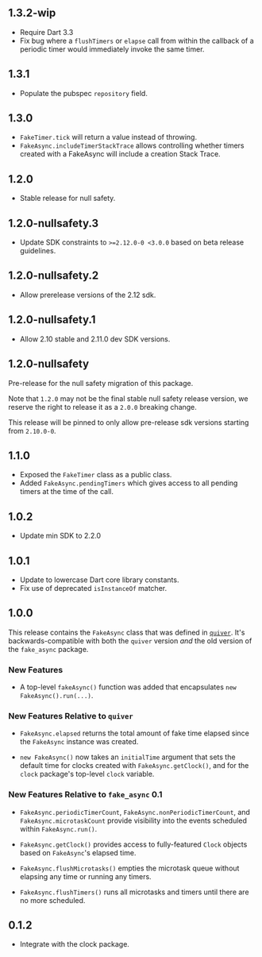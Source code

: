 ## 1.3.2-wip

* Require Dart 3.3
* Fix bug where a `flushTimers` or `elapse` call from within
  the callback of a periodic timer would immediately invoke
  the same timer.

## 1.3.1

* Populate the pubspec `repository` field.

## 1.3.0

* `FakeTimer.tick` will return a value instead of throwing.
* `FakeAsync.includeTimerStackTrace` allows controlling whether timers created
   with a FakeAsync will include a creation Stack Trace.

## 1.2.0

* Stable release for null safety.

## 1.2.0-nullsafety.3

* Update SDK constraints to `>=2.12.0-0 <3.0.0` based on beta release
  guidelines.

## 1.2.0-nullsafety.2

* Allow prerelease versions of the 2.12 sdk.

## 1.2.0-nullsafety.1

* Allow 2.10 stable and 2.11.0 dev SDK versions.

## 1.2.0-nullsafety

Pre-release for the null safety migration of this package.

Note that `1.2.0` may not be the final stable null safety release version,
we reserve the right to release it as a `2.0.0` breaking change.

This release will be pinned to only allow pre-release sdk versions starting
from `2.10.0-0`.

## 1.1.0

* Exposed the `FakeTimer` class as a public class.
* Added `FakeAsync.pendingTimers` which gives access to all pending timers at
  the time of the call.

## 1.0.2

* Update min SDK to 2.2.0

## 1.0.1

* Update to lowercase Dart core library constants.
* Fix use of deprecated `isInstanceOf` matcher.

## 1.0.0

This release contains the `FakeAsync` class that was defined in [`quiver`][].
It's backwards-compatible with both the `quiver` version *and* the old version
of the `fake_async` package.

[`quiver`]: https://pub.dev/packages/quiver

### New Features

* A top-level `fakeAsync()` function was added that encapsulates
  `new FakeAsync().run(...)`.

### New Features Relative to `quiver`

* `FakeAsync.elapsed` returns the total amount of fake time elapsed since the
  `FakeAsync` instance was created.

* `new FakeAsync()` now takes an `initialTime` argument that sets the default
  time for clocks created with `FakeAsync.getClock()`, and for the `clock`
  package's top-level `clock` variable.

### New Features Relative to `fake_async` 0.1

* `FakeAsync.periodicTimerCount`, `FakeAsync.nonPeriodicTimerCount`, and
  `FakeAsync.microtaskCount` provide visibility into the events scheduled within
  `FakeAsync.run()`.

* `FakeAsync.getClock()` provides access to fully-featured `Clock` objects based
  on `FakeAsync`'s elapsed time.

* `FakeAsync.flushMicrotasks()` empties the microtask queue without elapsing any
  time or running any timers.

* `FakeAsync.flushTimers()` runs all microtasks and timers until there are no
  more scheduled.

## 0.1.2

* Integrate with the clock package.


